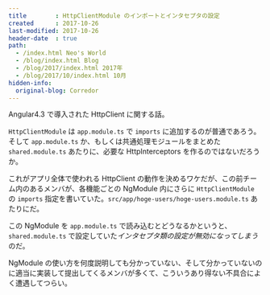 ```yaml
---
title        : HttpClientModule のインポートとインタセプタの設定
created      : 2017-10-26
last-modified: 2017-10-26
header-date  : true
path:
  - /index.html Neo's World
  - /blog/index.html Blog
  - /blog/2017/index.html 2017年
  - /blog/2017/10/index.html 10月
hidden-info:
  original-blog: Corredor
---
```


Angular4.3 で導入された HttpClient に関する話。

`HttpClientModule` は `app.module.ts` で `imports` に追加するのが普通であろう。そして `app.module.ts` か、もしくは共通処理モジュールをまとめた `shared.module.ts` あたりに、必要な HttpInterceptors を作るのではないだろうか。

これがアプリ全体で使われる HttpClient の動作を決めるワケだが、この前チーム内のあるメンバが、各機能ごとの NgModule 内にさらに `HttpClientModule` の `imports` 指定を書いていた。`src/app/hoge-users/hoge-users.module.ts` あたりにだ。

この NgModule を `app.module.ts` で読み込むとどうなるかというと、`shared.module.ts` で設定していた*インタセプタ類の設定が無効になってしまう*のだ。

NgModule の使い方を何度説明しても分かっていない、そして分かっていないのに適当に実装して提出してくるメンバが多くて、こういうあり得ない不具合によく遭遇してつらい。
